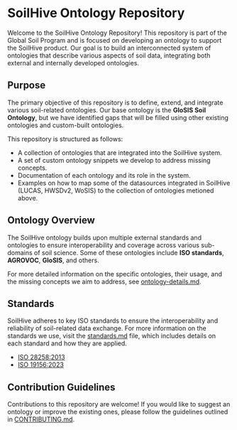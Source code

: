 # SoilHive Ontology Repository

Welcome to the SoilHive Ontology Repository! This repository is part of the Global Soil Program and is focused on developing an ontology to support the SoilHive product. Our goal is to build an interconnected system of ontologies that describe various aspects of soil data, integrating both external and internally developed ontologies.

## Purpose

The primary objective of this repository is to define, extend, and integrate various soil-related ontologies. Our base ontology is the **GloSIS Soil Ontology**, but we have identified gaps that will be filled using other existing ontologies and custom-built ontologies.

This repository is structured as follows:

- A collection of ontologies that are integrated into the SoilHive system.
- A set of custom ontology snippets we develop to address missing concepts.
- Documentation of each ontology and its role in the system.
- Examples on how to map some of the datasources integrated in SoilHive (LUCAS, HWSDv2, WoSIS) to the collection of ontologies metioned above.

## Ontology Overview

The SoilHive ontology builds upon multiple external standards and ontologies to ensure interoperability and coverage across various sub-domains of soil science. Some of these ontologies include **ISO standards**, **AGROVOC**, **GloSIS**, and others.

For more detailed information on the specific ontologies, their usage, and the missing concepts we aim to address, see [ontology-details.md](ontology-details.md).

## Standards

SoilHive adheres to key ISO standards to ensure the interoperability and reliability of soil-related data exchange. For more information on the standards we use, visit the [standards.md](standards/standards.md) file, which includes details on each standard and how they are applied.

- [ISO 28258:2013](standards/ISO-28258.md)
- [ISO 19156:2023](standards/ISO-19156.md)

## Contribution Guidelines

Contributions to this repository are welcome! If you would like to suggest an ontology or improve the existing ones, please follow the guidelines outlined in [CONTRIBUTING.md](CONTRIBUTING.md).



